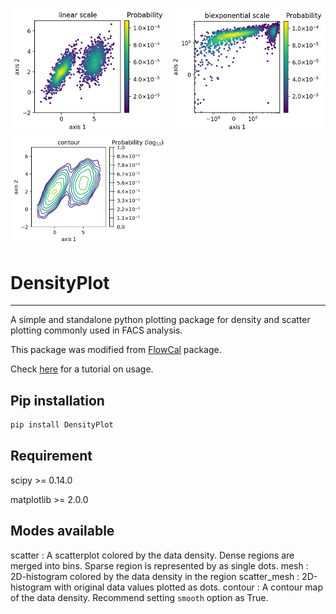 <img src="examples/Example_scatter.png" width="250"/> <img src="examples/Example_scatter_biexp.png" width="250"/> <img src="examples/Example_contour.png" width="250"/> 


# DensityPlot
-------------------

A simple and standalone python plotting package for density and scatter plotting commonly used in FACS analysis.

This package was modified from [FlowCal](https://github.com/taborlab/FlowCal) package.

Check [here](https://nbviewer.jupyter.org/github/xuesoso/DensityPlot/blob/master/tutorial.ipynb) for a tutorial on usage.

Pip installation
-------------------
```bash
pip install DensityPlot
```

Requirement
-------------------
scipy >= 0.14.0

matplotlib >= 2.0.0


Modes available
---------------
scatter : A scatterplot colored by the data density. Dense regions are merged into bins. Sparse region is represented by as single dots.
mesh : 2D-histogram colored by the data density in the region
scatter_mesh : 2D-histogram with original data values plotted as dots.
contour : A contour map of the data density. Recommend setting ```smooth``` option as True.
